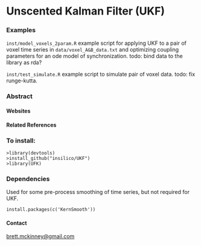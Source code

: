 # Unscented Kalman Filter (UKF)

### Examples
`inst/model_voxels_2param.R` example script for applying UKF to a pair of voxel time series in `data/voxel_A&B_data.txt` and optimizing coupling parameters for an ode model of synchronization. todo: bind data to the library as rda?

`inst/test_simulate.R` example script to simulate pair of voxel data. todo: fix runge-kutta.
### Abstract

#### Websites

#### Related References

### To install:

    >library(devtools)
    >install_github("insilico/UKF")  
    >library(UFK)

### Dependencies
Used for some pre-process smoothing of time series, but not required for UKF. 
```
install.packages(c('KernSmooth'))
```
#### Contact
[brett.mckinney@gmail.com](brett.mckinney@gmail.com)
